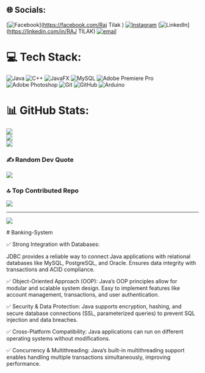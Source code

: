 
## 🌐 Socials:
[![Facebook](https://img.shields.io/badge/Facebook-%231877F2.svg?logo=Facebook&logoColor=white)](https://facebook.com/Raj Tilak ) [![Instagram](https://img.shields.io/badge/Instagram-%23E4405F.svg?logo=Instagram&logoColor=white)](https://instagram.com/raj_tilak92) [![LinkedIn](https://img.shields.io/badge/LinkedIn-%230077B5.svg?logo=linkedin&logoColor=white)](https://linkedin.com/in/RAJ TILAK) [![email](https://img.shields.io/badge/Email-D14836?logo=gmail&logoColor=white)](mailto:rajtilak0682@gmail.com) 

# 💻 Tech Stack:
![Java](https://img.shields.io/badge/java-%23ED8B00.svg?style=for-the-badge&logo=openjdk&logoColor=white) ![C++](https://img.shields.io/badge/c++-%2300599C.svg?style=for-the-badge&logo=c%2B%2B&logoColor=white) ![JavaFX](https://img.shields.io/badge/javafx-%23FF0000.svg?style=for-the-badge&logo=javafx&logoColor=white) ![MySQL](https://img.shields.io/badge/mysql-4479A1.svg?style=for-the-badge&logo=mysql&logoColor=white) ![Adobe Premiere Pro](https://img.shields.io/badge/Adobe%20Premiere%20Pro-9999FF.svg?style=for-the-badge&logo=Adobe%20Premiere%20Pro&logoColor=white) ![Adobe Photoshop](https://img.shields.io/badge/adobe%20photoshop-%2331A8FF.svg?style=for-the-badge&logo=adobe%20photoshop&logoColor=white) ![Git](https://img.shields.io/badge/git-%23F05033.svg?style=for-the-badge&logo=git&logoColor=white) ![GitHub](https://img.shields.io/badge/github-%23121011.svg?style=for-the-badge&logo=github&logoColor=white) ![Arduino](https://img.shields.io/badge/-Arduino-00979D?style=for-the-badge&logo=Arduino&logoColor=white)
# 📊 GitHub Stats:
![](https://github-readme-stats.vercel.app/api?username=RajTilak92&theme=shadow_green&hide_border=false&include_all_commits=true&count_private=true)<br/>
![](https://github-readme-streak-stats.herokuapp.com/?user=RajTilak92&theme=shadow_green&hide_border=false)<br/>
![](https://github-readme-stats.vercel.app/api/top-langs/?username=RajTilak92&theme=shadow_green&hide_border=false&include_all_commits=true&count_private=true&layout=compact)

### ✍️ Random Dev Quote
![](https://quotes-github-readme.vercel.app/api?type=horizontal&theme=radical)

### 🔝 Top Contributed Repo
![](https://github-contributor-stats.vercel.app/api?username=RajTilak92&limit=5&theme=dark&combine_all_yearly_contributions=true)

---
[![](https://visitcount.itsvg.in/api?id=RajTilak92&icon=0&color=0)](https://visitcount.itsvg.in)

<!-- Proudly created with GPRM ( https://gprm.itsvg.in ) --># Banking-System 
✅ Strong Integration with Databases:

JDBC provides a reliable way to connect Java applications with relational databases like MySQL, PostgreSQL, and Oracle.
Ensures data integrity with transactions and ACID compliance.

✅ Object-Oriented Approach (OOP):
Java’s OOP principles allow for modular and scalable system design.
Easy to implement features like account management, transactions, and user authentication.

✅ Security & Data Protection:
Java supports encryption, hashing, and secure database connections (SSL, parameterized queries) to prevent SQL injection and data breaches.

✅ Cross-Platform Compatibility:
Java applications can run on different operating systems without modifications.

✅ Concurrency & Multithreading:
Java’s built-in multithreading support enables handling multiple transactions simultaneously, improving performance.
